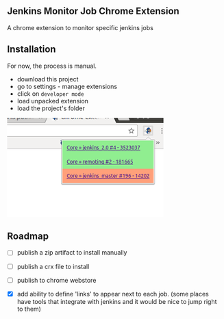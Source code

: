 Jenkins Monitor Job Chrome Extension
--------------------------------

A chrome extension to monitor specific jenkins jobs

## Installation

For now, the process is manual.

 - download this project
 - go to settings - manage extensions
 - click on `developer mode`
 - load unpacked extension
 - load the project's folder


![How the extension looks like once installed](docs/images/demo.png)

## Roadmap


 - [ ] publish a zip artifact to install manually
 - [ ] publish a crx file to install
 - [ ] publish to chrome webstore
 - [X] add ability to define 'links' to appear next to each job. (some places have tools that integrate with jenkins and it would be nice to jump right to them)

